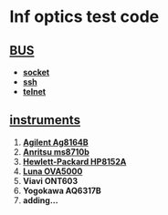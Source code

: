 # Inf optics test code

## [BUS](/interface)
- [**socket**](interface/TCPinterface.py)
- [**ssh**](interface/SSHinterface.py)
- [**telnet**](interface/Telnetinterface.py)

## [instruments](/labdevice)
1. [**Agilent Ag8164B**](/labdevice/ag8164b.py)
2. [**Anritsu ms8710b**](/labdevice/ms9710b.py)
3. [**Hewlett-Packard HP8152A**](/labdivice/hp8152A.py)
4. [**Luna OVA5000**](/labdevice/ova5000.py)
5. **Viavi ONT603**
6. **Yogokawa AQ6317B**
7. **adding...**
